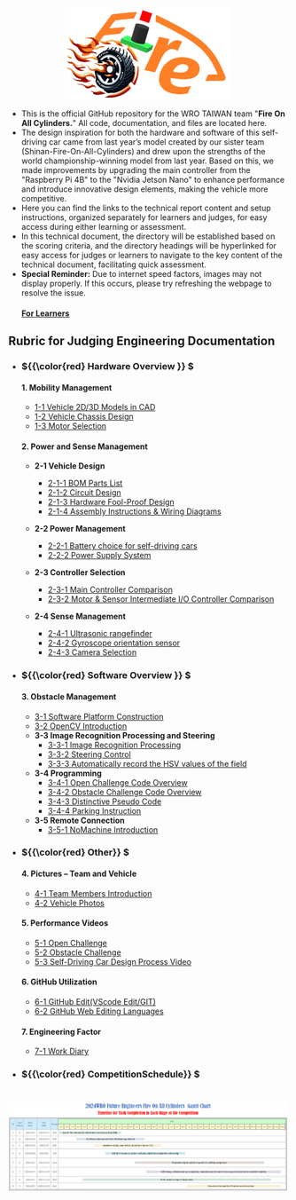 <div align="center"><img src="./other/img/logo.png" width="300" alt=" logo"></div> 

- This is the official GitHub repository for the WRO TAIWAN team "__Fire On All Cylinders.__" All code, documentation, and files are located here.
- The design inspiration for both the hardware and software of this self-driving car came from last year’s model created by our sister team (Shinan-Fire-On-All-Cylinders) and drew upon the strengths of the world championship-winning model from last year. Based on this, we made improvements by upgrading the main controller from the "Raspberry Pi 4B" to the "Nvidia Jetson Nano" to enhance performance and introduce innovative design elements, making the vehicle more competitive.
- Here you can find the links to the technical report content and setup instructions, organized separately for learners and judges, for easy access during either learning or assessment. 
- In this technical document, the directory will be established based on the scoring criteria, and the directory headings will be hyperlinked for easy access for judges or learners to navigate to the key content of the technical document, facilitating quick assessment.
- **Special Reminder:** Due to internet speed factors, images may not display properly. If this occurs, please try refreshing the webpage to resolve the issue.
    #### [For Learners](learners_contents.md)
## Rubric for Judging Engineering Documentation 
- ###  ${{\color{red} Hardware Overview }} $ 
  #### 1. Mobility Management
    * [1-1 Vehicle 2D/3D Models in CAD ](models/Vehicle_2D_3D/README.md)
    * [1-2 Vehicle Chassis Design ](schemes/Vehicle_Chassis_Design/README.md)
    * [1-3 Motor Selection ](schemes/Motor/README.md)

    
  #### 2. Power and Sense Management
    - __2-1 Vehicle Design__
      - [2-1-1 BOM Parts List ](schemes/Parts_List/README.md)
      - [2-1-2 Circuit Design ](models/Circuit_Design/README.md)
      - [2-1-3 Hardware Fool-Proof Design ](schemes/Fool-Proof-Design/README.md) 
      - [2-1-4 Assembly Instructions & Wiring Diagrams ](schemes/Assembly_Instructions/README.md)    
      
    - __2-2 Power Management__
      - [2-2-1 Battery choice for self-driving cars ](schemes/Battery/README.md)  
      - [2-2-2 Power Supply System ](schemes/Power_Supply_System/README.md) 
   
    - __2-3 Controller Selection__
      - [2-3-1 Main Controller Comparison ](schemes/Main_Controller_Choosing/README.md)
      - [2-3-2 Motor & Sensor Intermediate I/O Controller Comparison ](schemes/Motor_Sensor_Controller_Choosing/README.md)
    - __2-4 Sense Management__
      - [2-4-1 Ultrasonic rangefinder ](schemes/HC-SR04/README.md)
      - [2-4-2 Gyroscope orientation sensor ](schemes/BNO055/README.md)
      - [2-4-3 Camera Selection ](schemes/Camera/README.md)
  
- ### ${{\color{red} Software Overview }} $ 
  #### 3. Obstacle Management
    - [3-1 Software Platform Construction ](src/System_Platform_Software/README.md)
    - [3-2 OpenCV Introduction ](src/OpenCV/README.md)
    - __3-3 Image Recognition Processing and Steering__
      - [3-3-1 Image Recognition Processing ](src/Image_Recognition_Processing/README.md)  
      - [3-3-2 Steering Control ](src/Steering_Control/README.md) 
      - [3-3-3 Automatically record the HSV values of the field ](src/Automatically_record_HSV/README.md)
    - __3-4 Programming__
      - [3-4-1 Open Challenge Code Overview ](src/Programming/Open_Challenge/README.md)
      - [3-4-2 Obstacle Challenge Code Overview ](src/Programming/Obstacle_Challenge/README.md)
      - [3-4-3 Distinctive Pseudo Code ](src/Distinctive_Pseudo_Code/README.md)
      - [3-4-4 Parking Instruction ](src/parking/README.md)
    - __3-5 Remote Connection__
      - [3-5-1 NoMachine Introduction ](other/NoMachine/README.md)
- ### ${{\color{red} Other}} $
  #### 4. Pictures – Team and Vehicle
    - [4-1 Team Members Introduction ](t-photos/README.md)
    - [4-2 Vehicle Photos ](v-photos/README.md)  
  #### 5. Performance Videos
    - [5-1 Open Challenge ](video/Open_Challenge/video.md)
    - [5-2 Obstacle Challenge ](video/Obstacle_Challenge/video.md)
    - [5-3 Self-Driving Car Design Process Video](video/Design_Process_Video/video.md)
  #### 6. GitHub Utilization
    - [6-1 GitHub Edit(VScode Edit/GIT) ](src/GitHub_Edit/README.md)
    - [6-2 GitHub Web Editing Languages ](src/GitHub_Languages/README.md)  
  #### 7. Engineering Factor  
    - [7-1 Work Diary](other/work_diary/README.md)
- ### ${{\color{red} CompetitionSchedule}} $  
# <div align="center">![Competition Schedule Gantt](./other/img/gantt.png)</div> 

